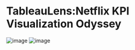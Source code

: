 # TableauLens:Netflix KPI Visualization Odyssey

![image](https://user-images.githubusercontent.com/64365128/228208093-11e788b2-d4c4-45b1-9a56-e38e7763fa10.png)
![image](https://user-images.githubusercontent.com/64365128/228208120-e1e4b4a2-4734-4a96-9a23-c38a381b7c29.png)
